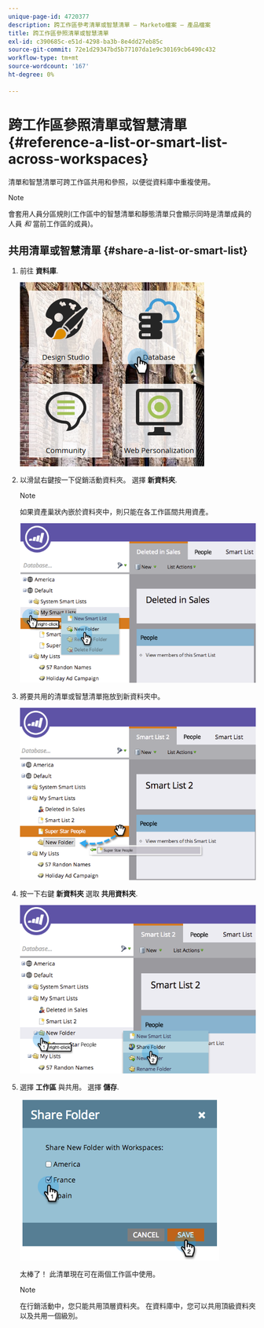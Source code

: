 ```yaml
---
unique-page-id: 4720377
description: 跨工作區參考清單或智慧清單 — Marketo檔案 — 產品檔案
title: 跨工作區參照清單或智慧清單
exl-id: c390685c-e51d-4298-ba3b-8e4dd27eb85c
source-git-commit: 72e1d29347bd5b77107da1e9c30169cb6490c432
workflow-type: tm+mt
source-wordcount: '167'
ht-degree: 0%

---
```


# 跨工作區參照清單或智慧清單 {#reference-a-list-or-smart-list-across-workspaces}

清單和智慧清單可跨工作區共用和參照，以便從資料庫中重複使用。

>[!NOTE]
>
>會套用人員分區規則(工作區中的智慧清單和靜態清單只會顯示同時是清單成員的人員 *和* 當前工作區的成員)。

## 共用清單或智慧清單  {#share-a-list-or-smart-list}

1. 前往 **資料庫**.

   ![](assets/db-1.png)

1. 以滑鼠右鍵按一下促銷活動資料夾。 選擇 **新資料夾**.

   >[!NOTE]
   >
   >如果資產巢狀內嵌於資料夾中，則只能在各工作區間共用資產。

   ![](assets/two-4.png)

1. 將要共用的清單或智慧清單拖放到新資料夾中。

   ![](assets/three-4.png)

1. 按一下右鍵 **新資料夾** 選取 **共用資料夾**.

   ![](assets/four-3.png)

1. 選擇 **工作區** 與共用。 選擇 **儲存**.

   ![](assets/image2014-12-9-15-3a37-3a25.png)

   太棒了！ 此清單現在可在兩個工作區中使用。

   >[!NOTE]
   >
   >在行銷活動中，您只能共用頂層資料夾。 在資料庫中，您可以共用頂級資料夾以及共用一個級別。
